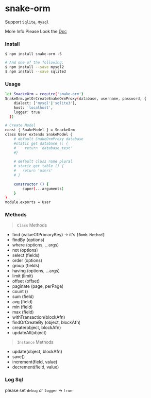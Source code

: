 # snake-orm
Support `Sqlite`, `Mysql`

More Info Please Look the [Doc](https://github.com/snake-npms/snake-orm/wiki)

### Install 

```
$ npm install snake-orm -S
```

```bash
# And one of the following:
$ npm install --save mysql2
$ npm install --save sqlite3
```

### Usage
```bash
let SnackeOrm = require('snake-orm')
SnakeOrm.getOrCreateSnakeOrmProxy(database, username, password, {
    dialect: ['mysql'|'sqlite3'], 
    host: 'localhost', 
    logger: true
  })

# Create Model
const { SnakeModel } = SnackeOrm
class User extends SnakeModel {
    # default SnakeOrmProxy database
	#static get database () {
	#    return 'database_test'
	#}
	
	# default class name plural
	# static get table () {
	# 	return 'users'
	# }
	
	constructor () {
		super(...arguments)
	}
}
module.exports = User
```

### Methods
> `Class` Methods
- find (valueOfPrimaryKey) -> it's `[Bomb Method]`
- findBy (options)
- where (options, ...args)
- not (options)
- select (fields) 
- order (options)
- group (fields)
- having (options, ...args) 
- limit (limit)
- offset (offset)
- paginate (page, perPage)
- count ()
- sum (field)
- avg (field)
- min (field)
- max (field)
- withTransaction(blockAfn)
- findOrCreateBy (object, blockAfn)
- create(object, blockAfn)
- updateAll(object)
> `Instance` Methods
- update(object, blockAfn)
- save()
- increment(field, value)
- decrement(field, value)
### Log Sql
please set `debug` or `logger` -> `true`
